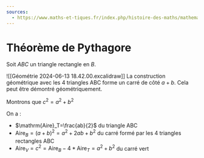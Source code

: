```yaml
---
sources:
  - https://www.maths-et-tiques.fr/index.php/histoire-des-maths/mathematiciens-celebres/pythagore
---
```

# Théorème de Pythagore

Soit $ABC$ un triangle rectangle en $B$.

![[Géométrie 2024-06-13 18.42.00.excalidraw]]
La construction géométrique avec les 4 triangles ABC forme un carré de côté $a+b$. Cela peut être démontré géométriquement.

Montrons que $c^2=a^2+b^2$

On a :
- $\mathrm{Aire}_T=\frac{ab}{2}$ du triangle ABC
- $\mathrm{Aire}_B=(a+b)^2=a^2+2ab+b^2$ du carré formé par les 4 triangles rectangles ABC
- $\mathrm{Aire}_V=c^2=\mathrm{Aire}_B-4*\mathrm{Aire}_T=a^2+b^2$ du carré vert
